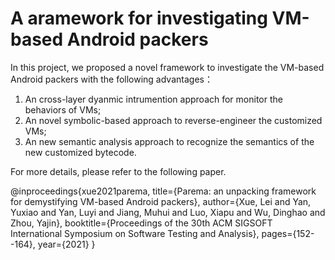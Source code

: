 # A aramework for investigating VM-based Android packers

In this project, we proposed a novel framework to investigate the VM-based Android packers with the following advantages：

1) An cross-layer dyanmic intrumention approach for monitor the behaviors of VMs;
2) An novel symbolic-based approach to reverse-engineer the customized VMs;
3) An new semantic analysis approach to recognize the semantics of the new customized bytecode.

For more details, please refer to the following paper.

@inproceedings{xue2021parema,
  title={Parema: an unpacking framework for demystifying VM-based Android packers},
  author={Xue, Lei and Yan, Yuxiao and Yan, Luyi and Jiang, Muhui and Luo, Xiapu and Wu, Dinghao and Zhou, Yajin},
  booktitle={Proceedings of the 30th ACM SIGSOFT International Symposium on Software Testing and Analysis},
  pages={152--164},
  year={2021}
}
